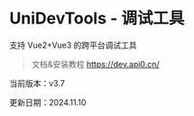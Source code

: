 # UniDevTools - 调试工具

支持 Vue2+Vue3 的跨平台调试工具

> 文档&安装教程 https://dev.api0.cn/

当前版本：v3.7

更新日期：2024.11.10
